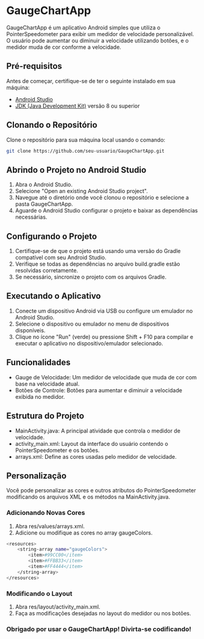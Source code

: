 # GaugeChartApp

GaugeChartApp é um aplicativo Android simples que utiliza o PointerSpeedometer para exibir um medidor de velocidade personalizável. O usuário pode aumentar ou diminuir a velocidade utilizando botões, e o medidor muda de cor conforme a velocidade.

## Pré-requisitos

Antes de começar, certifique-se de ter o seguinte instalado em sua máquina:

- [Android Studio](https://developer.android.com/studio)
- [JDK (Java Development Kit)](https://www.oracle.com/java/technologies/javase-jdk11-downloads.html) versão 8 ou superior

## Clonando o Repositório

Clone o repositório para sua máquina local usando o comando:

```bash
git clone https://github.com/seu-usuario/GaugeChartApp.git
```

## Abrindo o Projeto no Android Studio

1. Abra o Android Studio.
2. Selecione "Open an existing Android Studio project".
3. Navegue até o diretório onde você clonou o repositório e selecione a pasta GaugeChartApp.
4. Aguarde o Android Studio configurar o projeto e baixar as dependências necessárias.

## Configurando o Projeto

1. Certifique-se de que o projeto está usando uma versão do Gradle compatível com seu Android Studio.
2. Verifique se todas as dependências no arquivo build.gradle estão resolvidas corretamente.
3. Se necessário, sincronize o projeto com os arquivos Gradle.

## Executando o Aplicativo

1. Conecte um dispositivo Android via USB ou configure um emulador no Android Studio.
2. Selecione o dispositivo ou emulador no menu de dispositivos disponíveis.
3. Clique no ícone "Run" (verde) ou pressione Shift + F10 para compilar e executar o aplicativo no dispositivo/emulador selecionado.

## Funcionalidades

- Gauge de Velocidade: Um medidor de velocidade que muda de cor com base na velocidade atual.
- Botões de Controle: Botões para aumentar e diminuir a velocidade exibida no medidor.

## Estrutura do Projeto

- MainActivity.java: A principal atividade que controla o medidor de velocidade.
- activity_main.xml: Layout da interface do usuário contendo o PointerSpeedometer e os botões.
- arrays.xml: Define as cores usadas pelo medidor de velocidade.

## Personalização

Você pode personalizar as cores e outros atributos do PointerSpeedometer modificando os arquivos XML e os métodos na MainActivity.java.

### Adicionando Novas Cores

1. Abra res/values/arrays.xml.
2. Adicione ou modifique as cores no array gaugeColors.

```bash
<resources>
    <string-array name="gaugeColors">
        <item>#99CC00</item>
        <item>#FFBB33</item>
        <item>#FF4444</item>
    </string-array>
</resources>
```
### Modificando o Layout

1. Abra res/layout/activity_main.xml.
2. Faça as modificações desejadas no layout do medidor ou nos botões.

### Obrigado por usar o GaugeChartApp! Divirta-se codificando!


